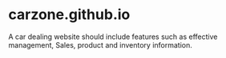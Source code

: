 # carzone.github.io
A car dealing website should include features such as effective management, Sales, product and inventory information.

